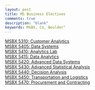 ```yaml
---
layout: post
title: MS Business Electives
comments: true
description: "blank"
keywords: MSBX, CU, Boulder"
---
```

<body>
	<div><a href="../pages/MSBX-5310">MSBX 5310: Customer Analytics</a></div>
	<div><a href="../pages/MSBX-5405">MSBX 5405: Data Systems</a></div>
	<div><a href="../pages/MSBX-5410">MSBX 5410: Analytics Lab</a></div>
	<div><a href="../pages/MSBX-5415">MSBX 5415: Data Analytics</a></div>
	<div><a href="../pages/MSBX-5420">MSBX 5420: Advanced Data Systems</a></div>
	<div><a href="../pages/MSBX-5430">MSBX 5430: Advanced Statistical Analysis</a></div>
	<div><a href="../pages/MSBX-5440">MSBX 5440: Decision Analysis</a></div>
	<div><a href="../pages/MSBX-5450">MSBX 5450: Transportation and Logistics</a></div>
	<div><a href="../pages/MSBX-5470">MSBX 5470: Procurement and Contracting</a></div>
</body>